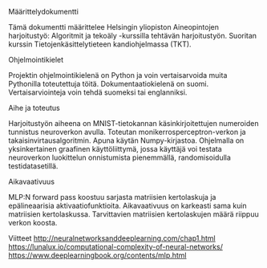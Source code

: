 Määrittelydokumentti

Tämä dokumentti määrittelee Helsingin yliopiston Aineopintojen harjoitustyö: Algoritmit ja tekoäly -kurssilla tehtävän harjoitustyön. Suoritan kurssin Tietojenkäsittelytieteen kandiohjelmassa (TKT).

Ohjelmointikielet

Projektin ohjelmointikielenä on Python ja voin vertaisarvoida muita Pythonilla toteutettuja töitä. Dokumentaatiokielenä on suomi. Vertaisarviointeja voin tehdä suomeksi tai englanniksi.

Aihe ja toteutus

Harjoitustyön aiheena on MNIST-tietokannan käsinkirjoitettujen numeroiden tunnistus neuroverkon avulla. Toteutan monikerrosperceptron-verkon ja takaisinvirtausalgoritmin. Apuna käytän Numpy-kirjastoa. Ohjelmalla on yksinkertainen graafinen käyttöliittymä, jossa käyttäjä voi testata neuroverkon luokittelun onnistumista pienemmällä, randomisoidulla testidatasetillä.

Aikavaativuus

MLP:N forward pass koostuu sarjasta matriisien kertolaskuja ja epälineaarisia aktivaatiofunktioita. Aikavaativuus on karkeasti sama kuin matriisien kertolaskussa. Tarvittavien matriisien kertolaskujen määrä riippuu verkon koosta. 


Viitteet
http://neuralnetworksanddeeplearning.com/chap1.html
https://lunalux.io/computational-complexity-of-neural-networks/
https://www.deeplearningbook.org/contents/mlp.html



